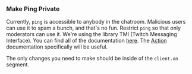 ### Make Ping Private

Currently, `ping` is accessible to anybody in the chatroom.  Malicious users can use it to spam a bunch, and that's no fun.  Restrict `ping` so that only moderators can use it.
We're using the library TMI (Twitch Messaging Interface). You can find all of the documentation [here](https://docs.tmijs.org/v1.1.1/index.html).  The [Action](https://docs.tmijs.org/v1.1.1/Events.html#action) documentation specifically will be useful.

The only changes you need to make should be inside of the `client.on` segment.
